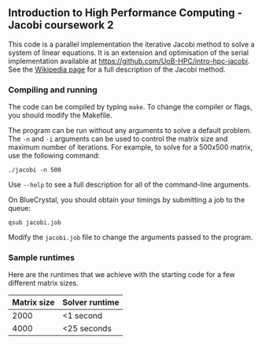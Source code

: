## Introduction to High Performance Computing - Jacobi coursework 2

This code is a parallel implementation the iterative Jacobi method to solve a system of linear equations. It is an extension and optimisation of the serial implementation available at https://github.com/UoB-HPC/intro-hpc-jacobi. See the [Wikipedia page](https://en.wikipedia.org/wiki/Jacobi_method) for a full description of the Jacobi method.

### Compiling and running

The code can be compiled by typing `make`. To change the compiler or flags, you should modify the Makefile.

The program can be run without any arguments to solve a default problem.
The `-n` and `-i` arguments can be used to control the matrix size and maximum number of iterations.
For example, to solve for a 500x500 matrix, use the following command:

    ./jacobi -n 500

Use `--help` to see a full description for all of the command-line arguments.

On BlueCrystal, you should obtain your timings by submitting a job to the queue:

    qsub jacobi.job

Modify the `jacobi.job` file to change the arguments passed to the program.

### Sample runtimes

Here are the runtimes that we achieve with the starting code for a few different matrix sizes.

| Matrix size | Solver runtime |
| ----------- | -------------- |
|    2000     |    <1 second   |
|    4000     |   <25 seconds  |
